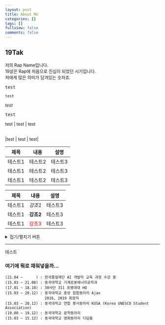 ```yaml
---
layout: post
title: About Me
categories: []
tags: []
fullview: false
comments: false
---
```


## 19Tak
저의 Rap Name입니다.   
19살은 Rap에 처음으로 진심이 되었던 시기입니다.   
저에게 많은 의미가 담겨있는 숫자죠.   

<kbd>test</kbd>

<code>test</code>

<var>test</var>

<samp>test</samp>

<table class="table">test | test | test</table>

|test | test | test|

|제목|내용|설명|
|------|---|---|
|테스트1|테스트2|테스트3|
|테스트1|테스트2|테스트3|
|테스트1|테스트2|테스트3|

|제목|내용|설명|
|---|---|---|
|테스트1|*강조1*|테스트3|
|테스트1|**강조2**|테스트3|
|테스트1|<span style="color:red">강조3</span>|테스트3|

<details>
<summary>접기/펼치기 버튼</summary>
<div markdown="1">

|제목|내용|
|--|--|
|1|1|
|2|10|

</div>
</details>


---
테스트
   
### 여기에 뭐로 채워넣을까...
```
(21.04 ~      ) : 한국품질재단 AI 개발자 교육 과정 수강 중
(15.03 ~ 21.08) : 동국대학교 기계로봇에너지공학과
(17.01 ~ 18.10) : 30사단 311 포병대대 HQ
(15.03 ~ 20.12) : 동국대학교 중앙 힙합동아리 Ajax
                  2016, 2019 회장직
(15.03 ~ 20.12) : 동국대학교 연합 봉사동아리 KUSA (Korea UNESCO Student Association)
(19.08 ~ 19.12) : 동국대학교 문학동아리 
(15.03 ~ 15.12) : 동국대학교 영화동아리 디딤돌 
```
